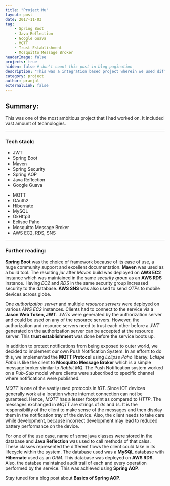 ```yaml
---
title: "Project Mu"
layout: post
date: 2017-11-03
tag: 
    - Spring Boot
    - Java Reflection
    - Google Guava
    - MQTT
    - Trust Establishment
    - Mosquitto Message Broker
headerImage: false
projects: true
hidden: false # don't count this post in blog pagination
description: "This was a integration based project wherein we used different kinds of technologies for different kinds of tasks."
category: project
author: pranjal
externalLink: false
---
```


## Summary:
This was one of the most ambitious project that I had worked on. It included vast amount of technologies.

---

### Tech stack:
<div class="side-by-side">
    <div class="toleft">
        <ul>
            <li>JWT</li>
            <li>Spring Boot</li>
            <li>Maven</li>
            <li>Spring Security</li>
            <li>Spring AOP</li>
            <li>Java Reflection</li>
            <li>Google Guava</li>
        </ul>
    </div>
    <div class="toright">
        <ul>
            <li>MQTT</li>
            <li>OAuth2</li>
            <li>Hibernate</li>
            <li>MySQL</li>
            <li>OkHttp3</li>
            <li>Eclispe Paho</li>
            <li>Mosquitto Message Broker</li>
            <li>AWS EC2, RDS, SNS</li>
        </ul>
    </div>
</div>

---

### Further reading:
**Spring Boot** was the choice of framework because of its ease of use, a huge community support and excellent documentation. **Maven** was used as a build tool. The resulting *jar* after *Maven* build was deployed on **AWS EC2** instance which was maintained in the same *security group* as an **AWS RDS** instance. Having *EC2* and *RDS* in the same security group increased security to the database. **AWS SNS** was also used to send *OTP*s to mobile devices across globe.

One *authorization server* and multiple *resource servers* were deployed on various *AWS EC2* instances. Clients had to connect to the service via a **Jason Web Token, JWT**. *JWTs* were generated by the authorization server and could be used on any of the resource servers. However, the authorization and resource servers need to trust each other before a *JWT* generated on the authorization server can be accepted at the resource server. This **trust establishment** was done before the service boots up.

In addition to protect notifications from being exposed to outer world, we decided to implement our own Push Notification System. In an efforrt to do this, we implemented the **MQTT Protocol** using *Eclipse Paho* libaray. *Eclispe Paho* is like the client to **Mosquitto Message Broker**  which is a simple message broker similar to *Rabbit MQ*. The Push Notification system worked on a *Pub-Sub* model where clients were subscribed to specific channel where notifications were published.

*MQTT* is one of the vastly used protocols in *IOT*. Since IOT devices generally work at a location where internet connection can not be guranteed. Hence, *MQTT* has a lesser footprint as compared to *HTTP*. The messages exchanged in *MQTT* are strings of *0*s and *1*s. It is the responsibility of the client to make sense of the messages and then display them in the notification tray of the device. Also, the client needs to take care while development, because incorrect development may lead to reduced battery performance on the device.

For one of the use case, name of some java classes were stored in the database and **Java Reflection** was used to call methods of that calss. These classes represented the different flows the client could take in its lifecycle within the system. The database used was a **MySQL** database with **Hibernate** used as an *ORM*. This database was deployed on **AWS RDS**. Also, the databse maintained audit trail of each and every operation performed by the service. This was achieved using **Spring AOP**.

Stay tuned for a blog post about **Basics of Spring AOP**.